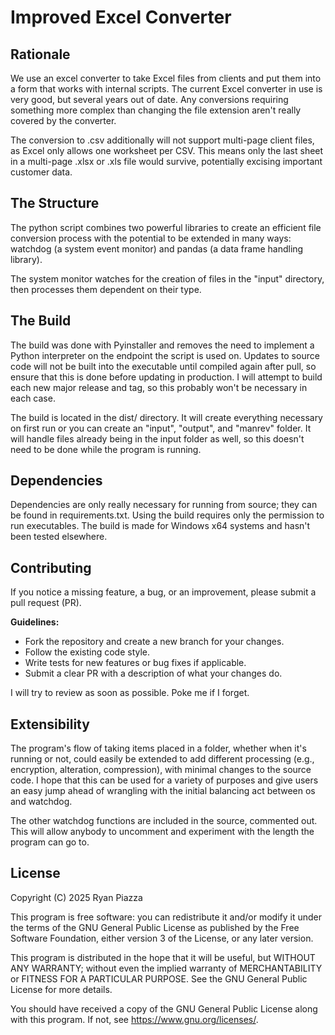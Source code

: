 # Improved Excel Converter

## Rationale 
We use an excel converter to take Excel files from clients and put them into a form that works with internal scripts. The current Excel converter in use is very good, but several years out of date. Any conversions requiring something more complex than changing the file extension aren't really covered by the converter. 

The conversion to .csv additionally will not support multi-page client files, as Excel only allows one worksheet per CSV. This means only the last sheet in a multi-page .xlsx or .xls file would survive, potentially excising important customer data. 

## The Structure 

The python script combines two powerful libraries to create an efficient file conversion process with the potential to be extended in many ways: watchdog (a system event monitor) and pandas (a data frame handling library). 

The system monitor watches for the creation of files in the "input" directory, then processes them dependent on their type. 

## The Build

The build was done with Pyinstaller and removes the need to implement a Python interpreter on the endpoint the script is used on. Updates to source code will not be built into the executable until compiled again after pull, so ensure that this is done before updating in production. I will attempt to build each new major release and tag, so this probably won't be necessary in each case. 

The build is located in the dist/ directory. It will create everything necessary on first run or you can create an "input", "output", and "manrev" folder. It will handle files already being in the input folder as well, so this doesn't need to be done while the program is running. 

## Dependencies

Dependencies are only really necessary for running from source; they can be found in requirements.txt. Using the build requires only the permission to run executables. The build is made for Windows x64 systems and hasn't been tested elsewhere. 


## Contributing

If you notice a missing feature, a bug, or an improvement, please submit a pull request (PR).  

**Guidelines:**
- Fork the repository and create a new branch for your changes.
- Follow the existing code style.
- Write tests for new features or bug fixes if applicable. 
- Submit a clear PR with a description of what your changes do. 

I will try to review as soon as possible. Poke me if I forget. 

## Extensibility

The program's flow of taking items placed in a folder, whether when it's running or not, could easily be extended to add different processing (e.g., encryption, alteration, compression), with minimal changes to the source code. I hope that this can be used for a variety of purposes and give users an easy jump ahead of wrangling with the initial balancing act between os and watchdog. 

The other watchdog functions are included in the source, commented out. This will allow anybody to uncomment and experiment with the length the program can go to.

## License

Copyright (C) 2025 Ryan Piazza

This program is free software: you can redistribute it and/or modify
it under the terms of the GNU General Public License as published by
the Free Software Foundation, either version 3 of the License, or
any later version.

This program is distributed in the hope that it will be useful,
but WITHOUT ANY WARRANTY; without even the implied warranty of
MERCHANTABILITY or FITNESS FOR A PARTICULAR PURPOSE.  See the
GNU General Public License for more details.

You should have received a copy of the GNU General Public License
along with this program.  If not, see <https://www.gnu.org/licenses/>.